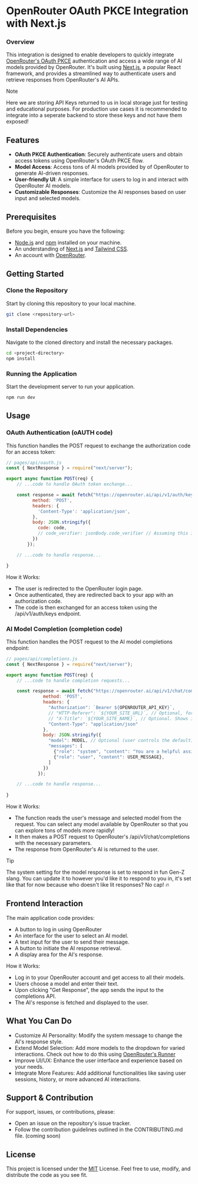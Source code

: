 # OpenRouter OAuth PKCE Integration with Next.js

### Overview

This integration is designed to enable developers to quickly integrate [OpenRouter's OAuth PKCE](https://openrouter.ai/docs#oauth) authentication and access a wide range of AI models provided by OpenRouter. It's built using [Next.js](https://nextjs.org/), a popular React framework, and provides a streamlined way to authenticate users and retrieve responses from OpenRouter's AI APIs. 

> [!NOTE]
> Here we are storing API Keys returned to us in local storage just for testing and educational purposes. For production use cases it is recommended to integrate into a seperate backend to
> store these keys and not have them exposed!

## Features

- **OAuth PKCE Authentication**: Securely authenticate users and obtain access tokens using OpenRouter's OAuth PKCE flow.
- **Model Access**: Access tons of AI models provided by of OpenRouter to generate AI-driven responses.
- **User-friendly UI**: A simple interface for users to log in and interact with OpenRouter AI models.
- **Customizable Responses**: Customize the AI responses based on user input and selected models.

## Prerequisites

Before you begin, ensure you have the following:
- [Node.js](https://nodejs.org/en) and [npm](https://www.npmjs.com/package/npm) installed on your machine.
- An understanding of [Next.js](https://nextjs.org/) and [Tailwind CSS](https://tailwindcss.com/).
- An account with [OpenRouter](https://openrouter.ai/).

## Getting Started

### Clone the Repository

Start by cloning this repository to your local machine.

```bash
git clone <repository-url>
```

### Install Dependencies

Navigate to the cloned directory and install the necessary packages.

```bash
cd <project-directory>
npm install
```

### Running the Application

Start the development server to run your application.

```bash
npm run dev
```

## Usage
### OAuth Authentication (oAUTH code)
This function handles the POST request to exchange the authorization code for an access token:

```javascript
// pages/api/oauth.js
const { NextResponse } = require("next/server");

export async function POST(req) {
    // ...code to handle OAuth token exchange...

    const response = await fetch("https://openrouter.ai/api/v1/auth/keys", {
          method: 'POST',
          headers: {
            'Content-Type': 'application/json',
          },
          body: JSON.stringify({
            code: code,
            // code_verifier: jsonBody.code_verifier // Assuming this is also part of the request
          })
        });

    // ...code to handle response...

}
```

How it Works:
- The user is redirected to the OpenRouter login page.
- Once authenticated, they are redirected back to your app with an authorization code.
- The code is then exchanged for an access token using the /api/v1/auth/keys endpoint.

### AI Model Completion (completion code)
This function handles the POST request to the AI model completions endpoint:

```javascript
// pages/api/completions.js
const { NextResponse } = require("next/server");

export async function POST(req) {
    // ...code to handle completion requests...

    const response = await fetch("https://openrouter.ai/api/v1/chat/completions", {
              method: 'POST',
              headers: {
                "Authorization": `Bearer ${OPENROUTER_API_KEY}`,
                // "HTTP-Referer": `${YOUR_SITE_URL}`, // Optional, for including your app on openrouter.ai rankings.
                // "X-Title": `${YOUR_SITE_NAME}`, // Optional. Shows in rankings on openrouter.ai.
                "Content-Type": "application/json"
              },
              body: JSON.stringify({
                "model": MODEL, // Optional (user controls the default),
                "messages": [
                  {"role": "system", "content": "You are a helpful assistant that only responds in gen-z slang like no cap and that's fire. You will always try to respond in Gen-Z slang when you give a response."},
                  {"role": "user", "content": USER_MESSAGE},
                ]
              })
            });

    // ...code to handle response...
  
}
```
How it Works:
- The function reads the user's message and selected model from the request. You can select any model available by OpenRouter so that you can explore tons of models more rapidly!
- It then makes a POST request to OpenRouter's /api/v1/chat/completions with the necessary parameters.
- The response from OpenRouter's AI is returned to the user.

> [!TIP]
> The system setting for the model response is set to respond in fun Gen-Z slang. You can update it to however you'd like it to respond to you in, it's set like that for now because who doesn't
> like lit responses? No cap! 🔥

## Frontend Interaction
The main application code provides:

- A button to log in using OpenRouter
- An interface for the user to select an AI model.
- A text input for the user to send their message.
- A button to initiate the AI response retrieval.
- A display area for the AI's response.
  
How it Works:

- Log in to your OpenRouter account and get access to all their models.
- Users choose a model and enter their text.
- Upon clicking "Get Response", the app sends the input to the completions API.
- The AI's response is fetched and displayed to the user.

##  What You Can Do
- Customize AI Personality: Modify the system message to change the AI's response style.
- Extend Model Selection: Add more models to the dropdown for varied interactions. Check out how to do this using [OpenRouter's Runner](https://github.com/OpenRouterTeam/openrouter-runner)
- Improve UI/UX: Enhance the user interface and experience based on your needs.
- Integrate More Features: Add additional functionalities like saving user sessions, history, or more advanced AI interactions.

## Support & Contribution
For support, issues, or contributions, please:

- Open an issue on the repository's issue tracker.
- Follow the contribution guidelines outlined in the CONTRIBUTING.md file. (coming soon)

## License
This project is licensed under the [MIT](https://opensource.org/license/mit/) License. Feel free to use, modify, and distribute the code as you see fit.
